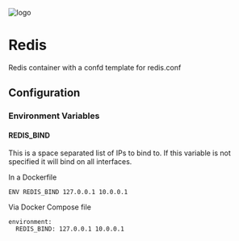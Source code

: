 ![logo](https://www.phase2technology.com/wp-content/uploads/2015/06/logo-retina.png)

# Redis

Redis container with a confd template for redis.conf

## Configuration

### Environment Variables

#### REDIS_BIND

This is a space separated list of IPs to bind to.  If this variable is not specified it will bind on all interfaces. 

In a Dockerfile
```
ENV REDIS_BIND 127.0.0.1 10.0.0.1
```

Via Docker Compose file
```
environment:
  REDIS_BIND: 127.0.0.1 10.0.0.1
```
